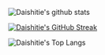 ![Daishitie's github stats](https://github-readme-stats.vercel.app/api?username=Daishitie&show_icons=true)

[![Daishitie's GitHub Streak](https://github-readme-streak-stats.herokuapp.com?user=Daishitie)](https://git.io/streak-stats)

![Daishitie's Top Langs](https://github-readme-stats.vercel.app/api/top-langs/?username=Daishitie&layout=compact&langs_count=12)

<!--
**daishitie/daishitie** is a ✨ _special_ ✨ repository because its `README.md` (this file) appears on your GitHub profile.

Here are some ideas to get you started:

- 🔭 I’m currently working on ...
- 🌱 I’m currently learning ...
- 👯 I’m looking to collaborate on ...
- 🤔 I’m looking for help with ...
- 💬 Ask me about ...
- 📫 How to reach me: ...
- 😄 Pronouns: ...
- ⚡ Fun fact: ...
-->
